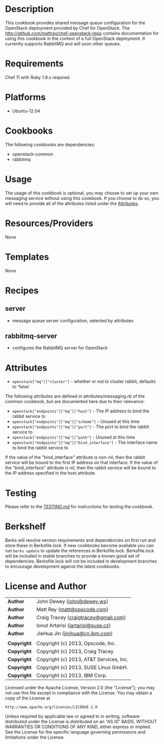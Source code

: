 # Description #

This cookbook provides shared message queue configuration for the OpenStack deployment provided by Chef for OpenStack. The http://github.com/mattray/chef-openstack-repo contains documentation for using this cookbook in the context of a full OpenStack deployment. It currently supports RabbitMQ and will soon other queues.

# Requirements #

Chef 11 with Ruby 1.9.x required.

# Platforms #

* Ubuntu-12.04

# Cookbooks #

The following cookbooks are dependencies:

* openstack-common
* rabbitmq

# Usage #

The usage of this cookbook is optional, you may choose to set up your own messaging service without using this cookbook. If you choose to do so, you will need to provide all of the attributes listed under the [Attributes](#attributes).

# Resources/Providers #

None

# Templates #

None

# Recipes #

## server ##

- message queue server configuration, selected by attributes

## rabbitmq-server ##

- configures the RabbitMQ server for OpenStack

# Attributes #

* `openstack["mq"]["cluster"]` - whether or not to cluster rabbit, defaults to 'false'

The following attributes are defined in attributes/messaging.rb of the common cookbook, but are documented here due to their relevance:

* `openstack["endpoints"]["mq"]["host"]` - The IP address to bind the rabbit service to
* `openstack["endpoints"]["mq"]["scheme"]` - Unused at this time
* `openstack["endpoints"]["mq"]["port"]` - The port to bind the rabbit service to
* `openstack["endpoints"]["mq"]["path"]` - Unused at this time
* `openstack["endpoints"]["mq"]["bind_interface"]` - The interface name to bind the rabbit service to

If the value of the "bind_interface" attribute is non-nil, then the rabbit service will be bound to the first IP address on that interface.  If the value of the "bind_interface" attribute is nil, then the rabbit service will be bound to the IP address specified in the host attribute.

Testing
=====

Please refer to the [TESTING.md](TESTING.md) for instructions for testing the cookbook.

Berkshelf
=====

Berks will resolve version requirements and dependencies on first run and
store these in Berksfile.lock. If new cookbooks become available you can run
`berks update` to update the references in Berksfile.lock. Berksfile.lock will
be included in stable branches to provide a known good set of dependencies.
Berksfile.lock will not be included in development branches to encourage
development against the latest cookbooks.

License and Author
==================

|                      |                                                    |
|:---------------------|:---------------------------------------------------|
| **Author**           |  John Dewey (<john@dewey.ws>)                      |
| **Author**           |  Matt Ray (<matt@opscode.com>)                     |
| **Author**           |  Craig Tracey (<craigtracey@gmail.com>)            |
| **Author**           |  Ionut Artarisi (<iartarisi@suse.cz>)              |
| **Author**           |  JieHua Jin (<jinjhua@cn.ibm.com>)                 |
|                      |                                                    |
| **Copyright**        |  Copyright (c) 2013, Opscode, Inc.                 |
| **Copyright**        |  Copyright (c) 2013, Craig Tracey                  |
| **Copyright**        |  Copyright (c) 2013, AT&T Services, Inc.           |
| **Copyright**        |  Copyright (c) 2013, SUSE Linux  GmbH.             |
| **Copyright**        |  Copyright (c) 2013, IBM Corp.                     |



Licensed under the Apache License, Version 2.0 (the "License");
you may not use this file except in compliance with the License.
You may obtain a copy of the License at

    http://www.apache.org/licenses/LICENSE-2.0

Unless required by applicable law or agreed to in writing, software
distributed under the License is distributed on an "AS IS" BASIS,
WITHOUT WARRANTIES OR CONDITIONS OF ANY KIND, either express or implied.
See the License for the specific language governing permissions and
limitations under the License.
